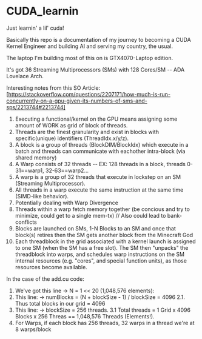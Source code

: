 # CUDA_learnin
Just learnin' a lil' cuda!

Basically this repo is a documentation of my journey to becoming a CUDA Kernel Engineer and building AI and serving my country, the usual.

The laptop I'm building most of this on is GTX4070-Laptop edition.

It's got 36 Streaming Multiprocessors (SMs) with 128 Cores/SM -- ADA Lovelace Arch.

Interesting notes from this SO Article: [https://stackoverflow.com/questions/2207171/how-much-is-run-concurrently-on-a-gpu-given-its-numbers-of-sms-and-sps/2213744#2213744]

1. Executing a functional/kernel on the GPU means assigning some amount of WORK as grid of block of threads.
2. Threads are the finest granularity and exist in blocks with specific(unique) identifiers (ThreadIdx.x/y/z).
3. A block is a group of threads (BlockDIM/BlockIdx) which execute in a batch and threads can communicate with eachother intra-block (via shared memory)
4. A Warp consists of 32 threads -- EX: 128 threads in a block, threads 0-31==warp1, 32-63==warp2...
  1. A warp is a group of 32 threads that execute in lockstep on an SM (Streaming Multiprocessor).
  2. All threads in a warp execute the same instruction at the same time (SIMD-like behavior).
  3. Potentially dealing with Warp Divergence
5. Threads within a warp fetch memory together (be concious and try to minimize, could get to a single mem-tx) // Also could lead to bank-conflicts
6. Blocks are launched on SMs, 1-N Blocks to an SM and once that block(s) retires then the SM gets another block from the Minecraft God
7. Each threadblock in the grid associated with a kernel launch is assigned to one SM (when the SM has a free slot). 
	The SM then "unpacks" the threadblock into warps, and schedules warp instructions on the SM internal resources 
    (e.g. "cores", and special function units), as those resources become available.

In the case of the add.cu code:
1. We've got this line -> N = 1 << 20 (1,048,576 elements):
2. This line: -> numBlocks = (N + blockSize - 1) / blockSize = 4096
2.1. Thus total blocks in our grid = 4096
3. This line: -> blockSize = 256 threads.
3.1 Total threads = 1 Grid x 4096 Blocks x 256 Threas == 1,048,576 Threads (Elements!). 
4. For Warps, if each block has 256 threads, 32 warps in a thread we're at 8 warps/block